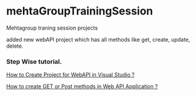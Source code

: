 # mehtaGroupTrainingSession
Mehtagroup traning session projects

added new webAPI project which has all methods like get, create, update, delete. 

### Step Wise tutorial.

[How to Create Project for WebAPI in Visual Studio ?](http://wiki.technobrains.net/thread/how-to-create-project-for-webapi-in-visual-studio/)

[How to create GET or Post methods in Web API Application ?](http://wiki.technobrains.net/thread/how-to-create-web-api-in-application/)
